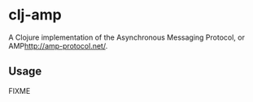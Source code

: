# clj-amp

A Clojure implementation of the Asynchronous Messaging Protocol, or
AMP<http://amp-protocol.net/>.

## Usage

FIXME


